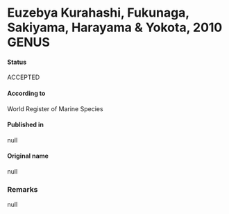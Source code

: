 Euzebya Kurahashi, Fukunaga, Sakiyama, Harayama & Yokota, 2010 GENUS
=======

#### Status
ACCEPTED

#### According to
World Register of Marine Species

#### Published in
null

#### Original name
null

### Remarks
null